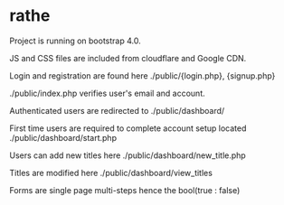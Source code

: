 # rathe

Project is running on bootstrap 4.0. 

JS and CSS files are included from cloudflare and Google CDN.

Login and registration are found here ./public/{login.php}, {signup.php}

./public/index.php verifies user's email and account. 

Authenticated users are redirected to ./public/dashboard/

First time users are required to complete account setup located ./public/dashboard/start.php

Users can add new titles here ./public/dashboard/new_title.php

Titles are modified here ./public/dashboard/view_titles

Forms are single page multi-steps hence the bool(true : false)

